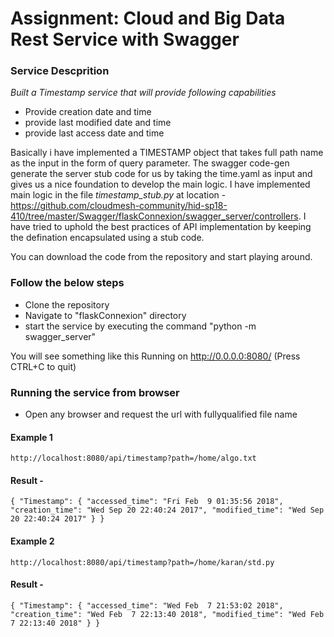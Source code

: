 # Assignment: Cloud and Big Data Rest Service with Swagger

### Service Descprition

*Built a Timestamp service that will provide following capabilities* 

* Provide creation date and time
* provide last modified date and time
* provide last access date and time

Basically i have implemented a TIMESTAMP object that takes full path name 
as the input in the form of query parameter.
The swagger code-gen generate the server stub code for us by taking the 
time.yaml as input and gives us a nice foundation to develop the main logic.
I have implemented main logic in the file *timestamp_stub.py*
at location - https://github.com/cloudmesh-community/hid-sp18-410/tree/master/Swagger/flaskConnexion/swagger_server/controllers. 
I have tried to uphold the best practices of API implementation by keeping 
the defination encapsulated using a stub code.

You can download the code from the repository and start playing around.

### Follow the below steps

* Clone the repository
* Navigate to "flaskConnexion" directory 
* start the service by executing the command "python -m swagger_server"

You will see something like this 
Running on http://0.0.0.0:8080/ (Press CTRL+C to quit)


### Running the service from browser

* Open any browser and request the url with fullyqualified file name

#### Example 1
	http://localhost:8080/api/timestamp?path=/home/algo.txt
#### Result - 

`{
  "Timestamp": {
    "accessed_time": "Fri Feb  9 01:35:56 2018",
    "creation_time": "Wed Sep 20 22:40:24 2017",
    "modified_time": "Wed Sep 20 22:40:24 2017"
  }
}`

#### Example 2
	
	http://localhost:8080/api/timestamp?path=/home/karan/std.py

#### Result -

`{
  "Timestamp": {
    "accessed_time": "Wed Feb  7 21:53:02 2018",
    "creation_time": "Wed Feb  7 22:13:40 2018",
    "modified_time": "Wed Feb  7 22:13:40 2018"
  }
}`
